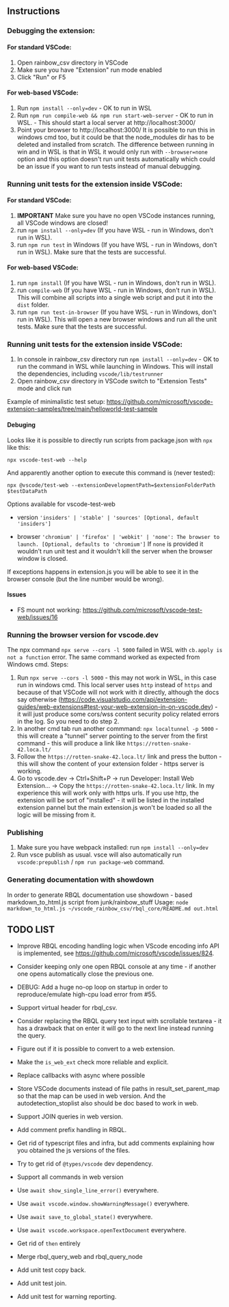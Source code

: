## Instructions

### Debugging the extension:
#### For standard VSCode:
1. Open rainbow_csv directory in VSCode  
2. Make sure you have "Extension" run mode enabled
3. Click "Run" or F5


#### For web-based VSCode:
1. Run `npm install --only=dev` - OK to run in WSL
2. Run `npm run compile-web && npm run start-web-server` - OK to run in WSL. - This should start a local server at http://localhost:3000/
3. Point your browser to http://localhost:3000/
It is possible to run this in windows cmd too, but it could be that the node_modules dir has to be deleted and installed from scratch.
The difference between running in win and in WSL is that in WSL it would only run with `--browser=none` option and this option doesn't run unit tests automatically which could be an issue if you want to run tests instead of manual debugging.


### Running unit tests for the extension inside VSCode:
#### For standard VSCode:
1. **IMPORTANT** Make sure you have no open VSCode instances running, all VSCode windows are closed!
2. run `npm install --only=dev` (If you have WSL - run in Windows, don't run in WSL).
3. run `npm run test` in Windows (If you have WSL - run in Windows, don't run in WSL). Make sure that the tests are successful.

#### For web-based VSCode:
1. run `npm install` (If you have WSL - run in Windows, don't run in WSL).
2. run `compile-web` (If you have WSL - run in Windows, don't run in WSL). This will combine all scripts into a single web script and put it into the `dist` folder.
3. run `npm run test-in-browser` (If you have WSL - run in Windows, don't run in WSL). This will open a new browser windows and run all the unit tests. Make sure that the tests are successful.


### Running unit tests for the extension inside VSCode:
1. In console in rainbow_csv directory run `npm install --only=dev` - OK to run the command in WSL while launching in Windows. This will install the dependencies, including `vscode/lib/testrunner`
2. Open rainbow_csv directory in VSCode switch to "Extension Tests" mode and click run

Example of minimalistic test setup:
https://github.com/microsoft/vscode-extension-samples/tree/main/helloworld-test-sample



#### Debuging
Looks like it is possible to directly run scripts from package.json with `npx` like this:
```
npx vscode-test-web --help
```
And apparently another option to execute this command is (never tested):
```
npx @vscode/test-web --extensionDevelopmentPath=$extensionFolderPath $testDataPath
```

Options available for vscode-test-web
* version
`'insiders' | 'stable' | 'sources' [Optional, default 'insiders']`

* browser
`'chromium' | 'firefox' | 'webkit' | 'none': The browser to launch. [Optional, defaults to 'chromium']`
If `none` is provided it wouldn't run unit test and it wouldn't kill the server when the browser window is closed.

If exceptions happens in extension.js you will be able to see it in the browser console (but the line number would be wrong).


#### Issues
* FS mount not working: https://github.com/microsoft/vscode-test-web/issues/16


### Running the browser version for vscode.dev
The npx command `npx serve --cors -l 5000` failed in WSL with `cb.apply is not a function` error.
The same command worked as expected from Windows cmd.
Steps:
1. Run `npx serve --cors -l 5000` - this may not work in WSL, in this case run in windows cmd. This local server uses `http` instead of `https` and because of that VSCode will not work with it directly, although the docs say otherwise (https://code.visualstudio.com/api/extension-guides/web-extensions#test-your-web-extension-in-on-vscode.dev) - it will just produce some cors/wss content security policy related errors in the log. So you need to do step 2.
2. In another cmd tab run another commmand: `npx localtunnel -p 5000` - this will create a "tunnel" server pointing to the server from the first command - this will produce a link like `https://rotten-snake-42.loca.lt/`
3. Follow the `https://rotten-snake-42.loca.lt/` link and press the button - this will show the content of your extension folder - https server is working.
4. Go to vscode.dev -> Ctrl+Shift+P -> run Developer: Install Web Extension... -> Copy the `https://rotten-snake-42.loca.lt/` link. In my experience this will work only with https urls. If you use http, the extension will be sort of "installed" - it will be listed in the installed extension pannel but the main extension.js won't be loaded so all the logic will be missing from it.


### Publishing
1. Make sure you have webpack installed: run `npm install --only=dev`
2. Run vsce publish as usual. vsce will also automatically run `vscode:prepublish` / `npm run package-web` command.


### Generating documentation with showdown
In order to generate RBQL documentation use showdown - based markdown_to_html.js script from junk/rainbow_stuff
Usage: `node markdown_to_html.js ~/vscode_rainbow_csv/rbql_core/README.md out.html`


## TODO LIST
* Improve RBQL encoding handling logic when VScode encoding info API is implemented, see https://github.com/microsoft/vscode/issues/824.

* Consider keeping only one open RBQL console at any time - if another one opens automatically close the previous one.

* DEBUG: Add a huge no-op loop on startup in order to reproduce/emulate high-cpu load error from #55.

* Support virtual header for rbql_csv.

* Consider replacing the RBQL query text input with scrollable textarea - it has a drawback that on enter it will go to the next line instead running the query.

* Figure out if it is possible to convert to a web extension.

* Make the `is_web_ext` check more reliable and explicit.

* Replace callbacks with async where possible

* Store VSCode documents instead of file paths in result_set_parent_map so that the map can be used in web version. And the autodetection_stoplist also should be doc based to work in web.

* Support JOIN queries in web version.

* Add comment prefix handling in RBQL.

* Get rid of typescript files and infra, but add comments explaining how you obtained the js versions of the files.

* Try to get rid of `@types/vscode` dev dependency.

* Support all commands in web version

* Use `await show_single_line_error()` everywhere.

* Use `await vscode.window.showWarningMessage()` everywhere.

* Use `await save_to_global_state()` everywhere.

* Use `await vscode.workspace.openTextDocument` everywhere.

* Get rid of `then` entirely

* Merge rbql_query_web and rbql_query_node

* Add unit test copy back.

* Add unit test join.

* Add unit test for warning reporting.
